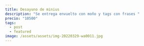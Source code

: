 ```yaml
---
title: Desayuno de minius
description: "Se entrega envuelto con moño y tags con frases "
precio: "10500"
tags:
  - post
  - featured
image: /assets/assets/img-20220329-wa0011.jpg
---
```


